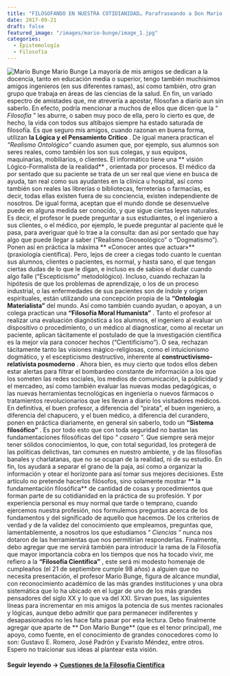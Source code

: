```yaml
---
title: "FILOSOFANDO EN NUESTRA COTIDIANIDAD… Parafraseando a Don Mario Bunge."
date: 2017-09-21
draft: false
featured_image: "/images/mario-bunge/image_1.jpg"
categories:
  - Epistemología
  - Filosofía
---
```


![Mario Bunge](/images/mario-bunge/image_1.jpg)
Mario Bunge
La mayoría de mis amigos se dedican a la docencia, tanto en educación media o superior, tengo también muchísimos amigos ingenieros (en sus diferentes ramas), así como también, otro gran grupo que trabaja en áreas de las ciencias de la salud. En fin, un variado espectro de amistades que, me atrevería a apostar, filosofan a diario aun sin saberlo.
En efecto, podría mencionar a muchos de ellos que dicen que la “
*Filosofía*
” les aburre, o saben muy poco de ella, pero lo cierto es que, de hecho, la vida con todos sus altibajos siempre ha estado saturada de filosofía.
Es que seguro mis amigos, cuando razonan en buena forma, utilizan 
**la Lógica y el Pensamiento Crítico**
. De igual manera practican el 
*“Realismo Ontológico”*
 cuando asumen que, por ejemplo, sus alumnos son seres reales, como también los son sus colegas, y sus equipos, maquinarias, mobiliarios, o clientes. El informático tiene una
** visión Lógico-Formalista de la realidad**
, orientada por procesos. El médico da por sentado que su paciente se trata de un ser real que viene en busca de ayuda, tan real como sus ayudantes en la clínica u hospital, así como también son reales las librerías o bibliotecas, ferreterías o farmacias, es decir, todas ellas existen fuera de su conciencia, existen independiente de nosotros.
De igual forma, aceptan que el mundo donde se desenvuelve puede en alguna medida ser conocido, y que sigue ciertas leyes naturales. Es decir, el profesor le puede preguntar a sus estudiantes, o el ingeniero a sus clientes, o el médico, por ejemplo, le puede preguntar al paciente qué le pasa, para averiguar qué lo trae a la consulta: dan así por sentado que hay algo que puede llegar a saber (“Realismo Gnoseológico” o “Dogmatismo”). Ponen así en práctica la máxima
** «Conocer antes que actuar»**
 (praxiología científica). Pero, lejos de creer a ciegas todo cuanto le cuentan sus alumnos, clientes o pacientes, es normal, y hasta sano, el que tengan ciertas dudas de lo que le digan, e incluso es de sabios el dudar cuando algo falle (“Escepticismo” metodológico).
Incluso, cuando rechazan la hipótesis de que los problemas de aprendizaje, o los de un proceso industrial, o las enfermedades de sus pacientes son de índole y origen espirituales, están utilizando una concepción propia de la 
**“Ontología Materialista”**
 del mundo. Así como también cuando ayudan, o apoyan, a un colega practican una 
**“Filosofía Moral Humanista”**
.
Tanto el profesor al realizar una evaluación diagnóstica a los alumnos, el ingeniero al evaluar un dispositivo o procedimiento, o un médico al diagnosticar, como al recetar un paciente, aplican tácitamente el postulado de que la investigación científica es la mejor vía para conocer hechos (“Cientificismo”). O sea, rechazan tácitamente tanto las visiones mágico-religiosas, como el intuicionismo dogmático, y el escepticismo destructivo, inherente al 
**constructivismo-relativista posmoderno**
.
Ahora bien, es muy cierto que todos ellos deben estar alertas para filtrar el bombardeo constante de información a los que los someten las redes sociales, los medios de comunicación, la publicidad y el mercadeo, así como también evaluar las nuevas modas pedagógicas, o las nuevas herramientas tecnológicas en ingeniería o nuevos fármacos o tratamientos revolucionarios que les llevan a diario los visitadores médicos.
En definitiva, el buen profesor, a diferencia del “pirata”, el buen ingeniero, a diferencia del chapucero, y el buen médico, a diferencia del curandero, ponen en práctica diariamente, en general sin saberlo, todo un 
**“Sistema filosófico”**
.
Es por todo esto que con toda seguridad no bastan las fundamentaciones filosóficas del tipo “
*casero*
”. Que siempre será mejor tener sólidos conocimientos, lo que, con total seguridad, los protegerá de las políticas delictivas, tan comunes en nuestro ambiente, y de las filosofías banales y charlatanas, que no se ocupan de la realidad, ni de su estudio. En fin, los ayudará a separar el grano de la paja, así como a organizar la información y otear el horizonte para así tomar sus mejores decisiones.
Este artículo no pretende hacerlos filósofos, sino solamente mostrar
** la fundamentación filosófica**
 de cantidad de cosas y procedimientos que forman parte de su cotidianidad en la práctica de su profesión. Y por experiencia personal es muy normal que tarde o temprano, cuando ejercemos nuestra profesión, nos formulemos preguntas acerca de los fundamentos y del significado de aquello que hacemos. De los criterios de verdad y de la validez del conocimiento que empleamos, preguntas que, lamentablemente, a nosotros los que estudiamos “
*Ciencias*
” nunca nos dotaron de las herramientas que nos permitirían responderlas.
Finalmente, debo agregar que me servirá también para introducir la rama de la Filosofía que mayor importancia cobra en los tiempos que nos ha tocado vivir, me refiero a la 
**“Filosofía Científica”**
, este será mi modesto homenaje de cumpleaños (el 21 de septiembre cumple 98 años) a alguien que no necesita presentación, el profesor Mario Bunge, figura de alcance mundial, con reconocimiento académico de las más grandes instituciones y una obra sistemática que lo ha ubicado en el lugar de uno de los más grandes pensadores del siglo XX y lo que va del XXI.
Sirvan pues, las siguientes líneas para incrementar en mis amigos la potencia de sus mentes racionales y lógicas, aunque debo admitir que para permanecer indiferentes y desapasionados no les hace falta pasar por esta lectura.
Debo finalmente agregar que aparte de
** Don Mario Bunge**
 (que es el tenor principal), me apoyo, como fuente, en el conocimiento de grandes conocedores como lo son: Gustavo E. Romero, José Padrón y Evaristo Méndez, entre otros. Espero no traicionar sus ideas al plantear esta visión.
#### **Seguir leyendo →** [Cuestiones de la Filosofía Científica](http://edgarredondo.com/filosofia-cientifica/)